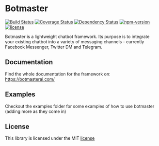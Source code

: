 # Botmaster

[![Build Status](https://travis-ci.org/botmasterai/botmaster.svg?branch=master)](https://travis-ci.org/botmasterai/botmaster)
[![Coverage Status](https://coveralls.io/repos/github/botmasterai/botmaster/badge.svg?branch=master)](https://coveralls.io/github/botmasterai/botmaster?branch=master)
[![Dependency Status](https://gemnasium.com/badges/github.com/jdwuarin/botmaster.svg)](https://gemnasium.com/github.com/jdwuarin/botmaster)
[![npm-version](https://img.shields.io/npm/v/botmaster.svg)](https://www.npmjs.com/package/botmaster)
[![license](https://img.shields.io/github/license/mashape/apistatus.svg?maxAge=2592000)](LICENSE)

Botmaster is a lightweight chatbot framework. Its purpose is to integrate your existing chatbot into a variety of messaging channels - currently Facebook Messenger, Twitter DM and Telegram.

## Documentation

Find the whole documentation for the framework on: https://botmasterai.com/


## Examples

Checkout the examples folder for some examples of how to use botmaster (adding more as they come in)

## License

This library is licensed under the MIT [license](LICENSE)
